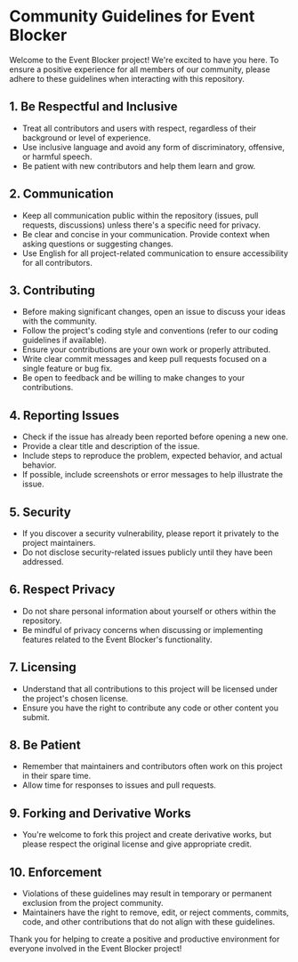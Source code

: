 # Community Guidelines for Event Blocker

Welcome to the Event Blocker project! We're excited to have you here. To ensure a positive experience for all members of our community, please adhere to these guidelines when interacting with this repository.

## 1. Be Respectful and Inclusive

- Treat all contributors and users with respect, regardless of their background or level of experience.
- Use inclusive language and avoid any form of discriminatory, offensive, or harmful speech.
- Be patient with new contributors and help them learn and grow.

## 2. Communication

- Keep all communication public within the repository (issues, pull requests, discussions) unless there's a specific need for privacy.
- Be clear and concise in your communication. Provide context when asking questions or suggesting changes.
- Use English for all project-related communication to ensure accessibility for all contributors.

## 3. Contributing

- Before making significant changes, open an issue to discuss your ideas with the community.
- Follow the project's coding style and conventions (refer to our coding guidelines if available).
- Ensure your contributions are your own work or properly attributed.
- Write clear commit messages and keep pull requests focused on a single feature or bug fix.
- Be open to feedback and be willing to make changes to your contributions.

## 4. Reporting Issues

- Check if the issue has already been reported before opening a new one.
- Provide a clear title and description of the issue.
- Include steps to reproduce the problem, expected behavior, and actual behavior.
- If possible, include screenshots or error messages to help illustrate the issue.

## 5. Security

- If you discover a security vulnerability, please report it privately to the project maintainers.
- Do not disclose security-related issues publicly until they have been addressed.

## 6. Respect Privacy

- Do not share personal information about yourself or others within the repository.
- Be mindful of privacy concerns when discussing or implementing features related to the Event Blocker's functionality.

## 7. Licensing

- Understand that all contributions to this project will be licensed under the project's chosen license.
- Ensure you have the right to contribute any code or other content you submit.

## 8. Be Patient

- Remember that maintainers and contributors often work on this project in their spare time.
- Allow time for responses to issues and pull requests.

## 9. Forking and Derivative Works

- You're welcome to fork this project and create derivative works, but please respect the original license and give appropriate credit.

## 10. Enforcement

- Violations of these guidelines may result in temporary or permanent exclusion from the project community.
- Maintainers have the right to remove, edit, or reject comments, commits, code, and other contributions that do not align with these guidelines.

Thank you for helping to create a positive and productive environment for everyone involved in the Event Blocker project!
